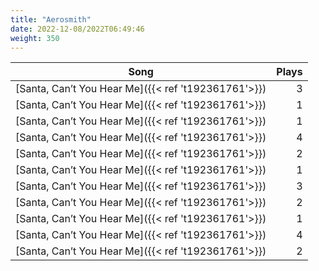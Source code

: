 ```yaml
---
title: "Aerosmith"
date: 2022-12-08/2022T06:49:46
weight: 350
---
```




 Song | Plays 
----- | -----:
[Santa, Can’t You Hear Me]({{< ref 't192361761'>}}) | 3
[Santa, Can’t You Hear Me]({{< ref 't192361761'>}}) | 1
[Santa, Can’t You Hear Me]({{< ref 't192361761'>}}) | 1
[Santa, Can’t You Hear Me]({{< ref 't192361761'>}}) | 4
[Santa, Can’t You Hear Me]({{< ref 't192361761'>}}) | 2
[Santa, Can’t You Hear Me]({{< ref 't192361761'>}}) | 1
[Santa, Can’t You Hear Me]({{< ref 't192361761'>}}) | 3
[Santa, Can’t You Hear Me]({{< ref 't192361761'>}}) | 2
[Santa, Can’t You Hear Me]({{< ref 't192361761'>}}) | 1
[Santa, Can’t You Hear Me]({{< ref 't192361761'>}}) | 4
[Santa, Can’t You Hear Me]({{< ref 't192361761'>}}) | 2
